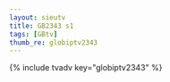 ```yaml
--- 
layout: sieutv
title: GB2343 s1
tags: [GBtv]
thumb_re: globiptv2343
---
```

{% include tvadv key="globiptv2343" %} 
